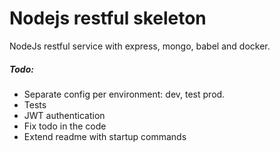 # Nodejs restful skeleton

NodeJs restful service with express, mongo, babel and docker. 

##### Todo:
- Separate config per environment: dev, test prod.
- Tests
- JWT authentication
- Fix todo in the code
- Extend readme with startup commands
